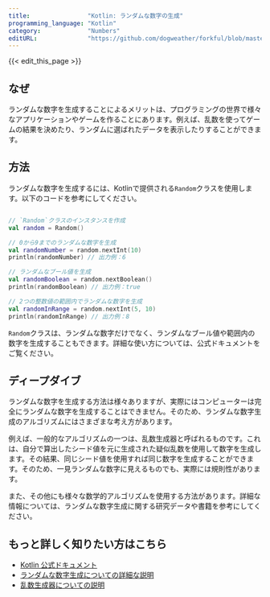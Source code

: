 ```yaml
---
title:                "Kotlin: ランダムな数字の生成"
programming_language: "Kotlin"
category:             "Numbers"
editURL:              "https://github.com/dogweather/forkful/blob/master/content/ja/kotlin/generating-random-numbers.md"
---
```


{{< edit_this_page >}}

## なぜ

ランダムな数字を生成することによるメリットは、プログラミングの世界で様々なアプリケーションやゲームを作ることにあります。例えば、乱数を使ってゲームの結果を決めたり、ランダムに選ばれたデータを表示したりすることができます。

## 方法

ランダムな数字を生成するには、Kotlinで提供される`Random`クラスを使用します。以下のコードを参考にしてください。

```Kotlin

// `Random`クラスのインスタンスを作成
val random = Random()

// 0から9までのランダムな数字を生成
val randomNumber = random.nextInt(10)
println(randomNumber) // 出力例：6

// ランダムなブール値を生成
val randomBoolean = random.nextBoolean()
println(randomBoolean) // 出力例：true

// 2つの整数値の範囲内でランダムな数字を生成
val randomInRange = random.nextInt(5, 10)
println(randomInRange) // 出力例：8

```

`Random`クラスは、ランダムな数字だけでなく、ランダムなブール値や範囲内の数字を生成することもできます。詳細な使い方については、公式ドキュメントをご覧ください。

## ディープダイブ

ランダムな数字を生成する方法は様々ありますが、実際にはコンピューターは完全にランダムな数字を生成することはできません。そのため、ランダムな数字生成のアルゴリズムにはさまざまな考え方があります。

例えば、一般的なアルゴリズムの一つは、乱数生成器と呼ばれるものです。これは、自分で算出したシード値を元に生成された疑似乱数を使用して数字を生成します。その結果、同じシード値を使用すれば同じ数字を生成することができます。そのため、一見ランダムな数字に見えるものでも、実際には規則性があります。

また、その他にも様々な数学的アルゴリズムを使用する方法があります。詳細な情報については、ランダムな数字生成に関する研究データや書籍を参考にしてください。

## もっと詳しく知りたい方はこちら

- [Kotlin 公式ドキュメント](https://kotlinlang.org/docs/reference/basic-types.html#randomized-numbers)
- [ランダムな数字生成についての詳細な説明](https://www.geeksforgeeks.org/generating-random-numbers-in-kotlin/)
- [乱数生成器についての説明](https://en.wikipedia.org/wiki/Random_number_generation)